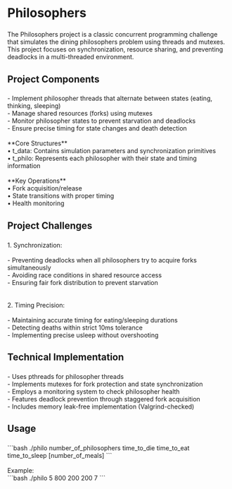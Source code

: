 <h1 align="left">Philosophers</h1>

###

<p align="left">The Philosophers project is a classic concurrent programming challenge that simulates the dining philosophers problem using threads and mutexes. This project focuses on synchronization, resource sharing, and preventing deadlocks in a multi-threaded environment.</p>

###

<h2 align="left">Project Components</h2>

###

<p align="left">- Implement philosopher threads that alternate between states (eating, thinking, sleeping)<br>- Manage shared resources (forks) using mutexes<br>- Monitor philosopher states to prevent starvation and deadlocks<br>- Ensure precise timing for state changes and death detection<br><br>**Core Structures**<br>• t_data: Contains simulation parameters and synchronization primitives<br>• t_philo: Represents each philosopher with their state and timing information<br><br>**Key Operations**<br>• Fork acquisition/release<br>• State transitions with proper timing<br>• Health monitoring</p>

###

<h2 align="left">Project Challenges</h2>

###

<p align="left">1. Synchronization:<br><br>- Preventing deadlocks when all philosophers try to acquire forks simultaneously<br>- Avoiding race conditions in shared resource access<br>- Ensuring fair fork distribution to prevent starvation<br><br><br>2. Timing Precision:<br><br>- Maintaining accurate timing for eating/sleeping durations<br>- Detecting deaths within strict 10ms tolerance<br>- Implementing precise usleep without overshooting</p>

###

<h2 align="left">Technical Implementation</h2>

###

<p align="left">- Uses pthreads for philosopher threads<br>- Implements mutexes for fork protection and state synchronization<br>- Employs a monitoring system to check philosopher health<br>- Features deadlock prevention through staggered fork acquisition<br>- Includes memory leak-free implementation (Valgrind-checked)</p>

###

<h2 align="left">Usage</h2>

###

<p align="left">```bash
./philo number_of_philosophers time_to_die time_to_eat time_to_sleep [number_of_meals]
```<br><br>Example:<br>```bash
./philo 5 800 200 200 7
```</p>
